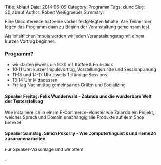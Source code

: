 Title: Ablauf
Date: 2014-06-09
Category: Programm
Tags: clunc
Slug: 20_ablauf
Author: Robert Weißgraeber
Summary: 

Eine Unconference hat keine vorher festgelegten Inhalte. Alle Teilnehmer legen das Programm dann zu Beginn der Veranstaltung gemeinsam fest.

Als inhaltlichen Impuls werden wir jeden Veranstaltungstag mit einem kurzen Vortrag beginnen.

### Programm?
* wir starten jeweils um 9:30 mit Kaffee & Frühstück
* 10-11 Uhr: kurzer Impulsvortrag, Vorstellungsrunde und Sessionplanung
* 11-13 und 14-17 Uhr jeweils 1 stündige Sessions
* 13-14 Uhr Mittagessen
* Freitag Nachmittag gemeinsames Grillen und Socializing


#### Speaker Freitag: Felix Wunderwald - Zalando und die wunderbare Welt der Texterstellung
Wie installiere ich in einem E-Commerce-Monster wie Zalando ein Projekt, welches Sprach und Domain unabhängig alle Produkte auf dem Shop betextet.


#### Speaker Samstag: Simon Pokorny - Wie Computerlinguistik und Home24 zusammenarbeiten


Für Speaker-Vorschläge sind wir offen!

.


